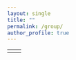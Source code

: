 ```yaml
---
layout: single
title: ""
permalink: /group/
author_profile: true
---
```


|            |                      |
|------------|----------------------| 
|            |                      |


